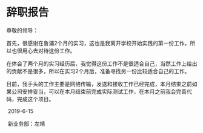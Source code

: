 # 辞职报告

尊敬的领导：

​		首先，很感谢在鲁浦2个月的实习，这也是我离开学校开始实践的第一份工作，所以也很用心去对待这份工作。

​		在体会了两个月的实习经历后，我觉得这份工作不是很适合自己，当然工作上给出的贡献不是很多，所以在实习2个月后，准备寻找另一份比较适合自己的工作。

​		目前，我手头的工作主要是网络传输，发送和接收工作已经完成，本月结束之前如果公司安排妥当，可以在本月结束前完成实际测试工作，在本月之前我会完善代码，完成这个项目。

​																																						2019-6-15

​																																			新业务部：左靖

​		